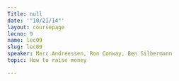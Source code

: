 ```yaml
---
Title: null
date: '"10/21/14"'
layout: coursepage
lecno: 9
name: lec09
slug: lec09
speaker: Marc Andreessen, Ron Conway, Ben Silbermann
topic: How to raise money

---
```

